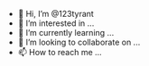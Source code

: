 - 👋 Hi, I’m @123tyrant
- 👀 I’m interested in ...
- 🌱 I’m currently learning ...
- 💞️ I’m looking to collaborate on ...
- 📫 How to reach me ...

<!---
123tyrant/123tyrant is a ✨ special ✨ repository because its `README.md` (this file) appears on your GitHub profile.
You can click the Preview link to take a look at your changes.
--->
